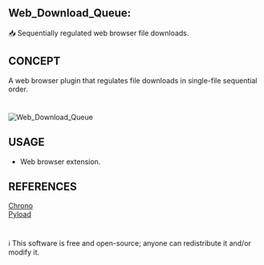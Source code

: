 ## Web_Download_Queue:

📥 Sequentially regulated web browser file downloads.

## CONCEPT

A web browser plugin that regulates file downloads in single-file sequential order. 

#
![Web_Download_Queue](https://github.com/sourceduty/Web_Download_Queue/assets/123030236/753a13d3-f73f-4ee9-95d7-3baae8a0231a)

## USAGE

- Web browser extension.

## REFERENCES

[Chrono](https://chrome.google.com/webstore/detail/chrono-download-manager/mciiogijehkdemklbdcbfkefimifhecn)
<br />
[Pyload](https://pyload.net/)
#
ℹ️ This software is free and open-source; anyone can redistribute it and/or modify it.
